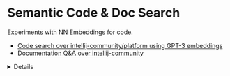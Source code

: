 # Semantic Code & Doc Search

Experiments with NN Embeddings for code.

 * [Code search over intellij-community/platform using GPT-3 embeddings](./gpt3_code_embeddings.ipynb)
 * [Documentation Q&A over intellij-community](./gpt3_doc_q_and_a.ipynb)


<details>

 1. Accuare the data from intellij-community
    Clone, parse and extract function declarations for Java and Kotlin

 2. Get the embeddings
    Embed all the functions using
     * OpenAI API for Embeddings
       using .jsonl and `request_parallel_processor.py`
     * CodeGen running localy on GPU
 
    Build an Index
     * Annoy
     * FAISS

 3. Code clustering
 
 4. Code Search
    Interactive queries over intellij-community

 5. Documentation Q&A

 6. Evaluation on CodeSearchNet Java
     * Embed (OpenAI, CodeGen)
     * Cluster
     * Query rephrasing \w in-context learning (few-shot)
     * Run evaluation (nDCG)
     * IR baseline

</details>